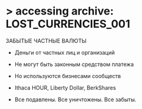 # > accessing archive: LOST_CURRENCIES_001

ЗАБЫТЫЕ ЧАСТНЫЕ ВАЛЮТЫ

- Деньги от частных лиц и организаций

- Не могут быть законным средством платежа

- Но используются бизнесами сообществ

- Ithaca HOUR, Liberty Dollar, BerkShares

- <span class="pulse-glow">Все подавлены. Все уничтожены. Все забыты.</span>